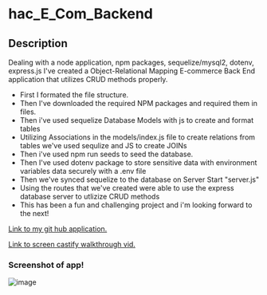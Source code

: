 # hac_E_Com_Backend

<h2>Description</h2>
  <p> Dealing with a node application, npm packages, sequelize/mysql2, dotenv, express.js I've created a Object-Relational Mapping E-commerce Back End application that utilizes CRUD methods properly.</p>

<ul>
    <li>First I formated the file structure.</li>
    <li>Then I've downloaded the required NPM packages and required them in files.</li>
    <li>Then i've used sequelize Database Models with js to create and format tables</li>
    <li>Utilizing Associations in the models/index.js file to create relations from tables we've used sequlize and JS to create JOINs</li>
    <li>Then i've used npm run seeds to seed the database.</li>
    <li>Then I've used dotenv package to store sensitive data with environment variables data securely with a .env file</li>
    <li>Then we've synced sequelize to the database on Server Start "server.js"</li>
    <li>Using the routes that we've created were able to use the express database server to utlizize CRUD methods</li>
    <li>This has been a fun and challenging project and i'm looking forward to the next! </li>
</ul>

<a href ="https://github.com/HacAtac/hac_E_Com_Backend" target="_blank">Link to my git hub application.</a></br>

<a href ="https://watch.screencastify.com/v/O1F3wd32RmvhSpObnl4V" target="_blank">Link to screen castify walkthrough vid.</a></br>

<h3>Screenshot of app!</h3>

![image](https://user-images.githubusercontent.com/87215152/140682625-691a77a7-b01f-4c9a-88f0-9eea50880eb0.png)
